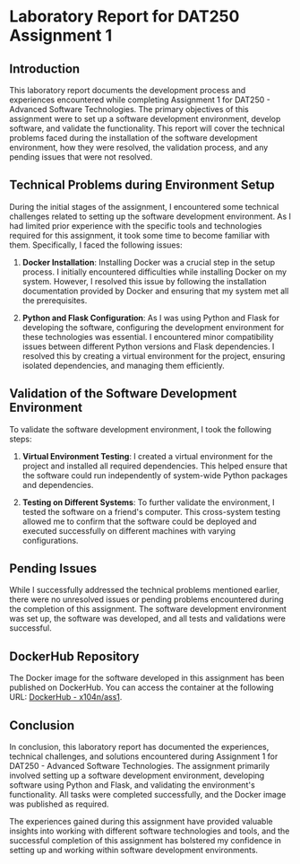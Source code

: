 # Laboratory Report for DAT250 Assignment 1

## Introduction

This laboratory report documents the development process and experiences encountered while completing Assignment 1 for DAT250 - Advanced Software Technologies. The primary objectives of this assignment were to set up a software development environment, develop software, and validate the functionality. This report will cover the technical problems faced during the installation of the software development environment, how they were resolved, the validation process, and any pending issues that were not resolved.

## Technical Problems during Environment Setup

During the initial stages of the assignment, I encountered some technical challenges related to setting up the software development environment. As I had limited prior experience with the specific tools and technologies required for this assignment, it took some time to become familiar with them. Specifically, I faced the following issues:

1. **Docker Installation**: Installing Docker was a crucial step in the setup process. I initially encountered difficulties while installing Docker on my system. However, I resolved this issue by following the installation documentation provided by Docker and ensuring that my system met all the prerequisites.

2. **Python and Flask Configuration**: As I was using Python and Flask for developing the software, configuring the development environment for these technologies was essential. I encountered minor compatibility issues between different Python versions and Flask dependencies. I resolved this by creating a virtual environment for the project, ensuring isolated dependencies, and managing them efficiently.

## Validation of the Software Development Environment

To validate the software development environment, I took the following steps:

1. **Virtual Environment Testing**: I created a virtual environment for the project and installed all required dependencies. This helped ensure that the software could run independently of system-wide Python packages and dependencies.

2. **Testing on Different Systems**: To further validate the environment, I tested the software on a friend's computer. This cross-system testing allowed me to confirm that the software could be deployed and executed successfully on different machines with varying configurations.

## Pending Issues

While I successfully addressed the technical problems mentioned earlier, there were no unresolved issues or pending problems encountered during the completion of this assignment. The software development environment was set up, the software was developed, and all tests and validations were successful.

## DockerHub Repository

The Docker image for the software developed in this assignment has been published on DockerHub. You can access the container at the following URL: [DockerHub - x104n/ass1](https://hub.docker.com/r/x104n/ass1).

## Conclusion

In conclusion, this laboratory report has documented the experiences, technical challenges, and solutions encountered during Assignment 1 for DAT250 - Advanced Software Technologies. The assignment primarily involved setting up a software development environment, developing software using Python and Flask, and validating the environment's functionality. All tasks were completed successfully, and the Docker image was published as required.

The experiences gained during this assignment have provided valuable insights into working with different software technologies and tools, and the successful completion of this assignment has bolstered my confidence in setting up and working within software development environments.

